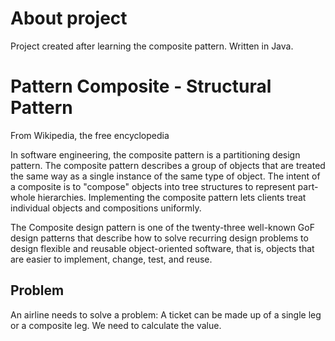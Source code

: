 # About project

Project created after learning the composite pattern. Written in Java.

# Pattern Composite - Structural Pattern
  From Wikipedia, the free encyclopedia

In software engineering, the composite pattern is a partitioning design pattern.
The composite pattern describes a group of objects that are treated the same way as a single instance of the same type of object.
The intent of a composite is to "compose" objects into tree structures to represent part-whole hierarchies.
Implementing the composite pattern lets clients treat individual objects and compositions uniformly.

The Composite design pattern is one of the twenty-three well-known GoF design patterns that describe how to solve recurring design problems to 
design flexible and reusable object-oriented software, that is, objects that are easier to implement, change, test, and reuse.

## Problem

An airline needs to solve a problem: A ticket can be made up of a single leg or a composite leg. We need to calculate the value.


